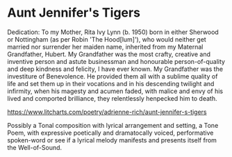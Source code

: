 # Aunt Jennifer's Tigers #

Dedication: To my Mother, Rita Ivy Lynn (b. 1950) born in either Sherwood or Nottingham (as per Robin 'The Hood[lum]'), who would neither get married nor surrender her maiden name, inherited from my Maternal Grandfather, Hubert. My Grandfather was the most crafty, creative and inventive person and astute businessman and honourable person-of-quality and deep kindness and felicity, I have ever known. My Grandfather was the investiture of Benevolence. He provided them all with a sublime quality of life and set them up in their vocations and in his descending twilight and infirmity, when his magesty and acumen faded, with malice and envy of his lived and comported brilliance, they relentlessly henpecked him to death.

https://www.litcharts.com/poetry/adrienne-rich/aunt-jennifer-s-tigers


Possibly a Tonal composition with lyrical arrangement and setting, a Tone Poem, with expressive poetically and dramatocally voiced, performative spoken-word or see if a lyrical melody manifests and presents itself from the Well-of-Sound.
